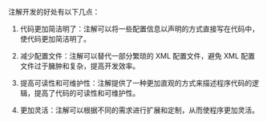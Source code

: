 注解开发的好处有以下几点：

1. 代码更加简洁明了：注解可以将一些配置信息以声明的方式直接写在代码中，使代码更加简洁明了。

2. 减少配置文件：注解可以替代一部分繁琐的 XML 配置文件，避免 XML 配置文件过于臃肿和复杂，提高开发效率。

3. 提高可读性和可维护性：注解提供了一种更加直观的方式来描述程序代码的逻辑，提高了代码的可读性和可维护性。

4. 更加灵活：注解可以根据不同的需求进行扩展和定制，从而使程序更加灵活。
